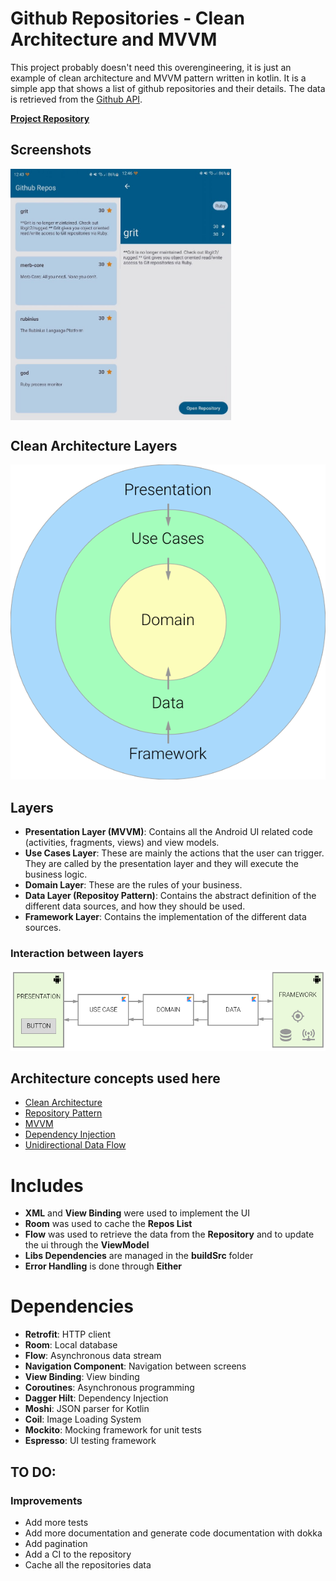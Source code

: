 # Github Repositories - Clean Architecture and MVVM
This project probably doesn't need this overengineering, it is just an example of clean architecture and MVVM pattern written in kotlin. It is a simple app that shows a list of github repositories and their details. The data is retrieved from the [Github API](https://api.github.com/).

[**Project Repository**](https://github.com/alvaronunezhermida/githubrepos)

## Screenshots

<div style="display: flex;">
    <img src="README_FILES/repos-screen.jpg" alt="Repos Screen" style="width: 35%; height: auto;">
    <img src="README_FILES/repo-detail-screen.jpg" alt="Repo Detail Screen" style="width: 35%; height: auto;">
</div>

## Clean Architecture Layers

![Alt text](README_FILES/clean-architecture-own-layers.png?raw=true "Clean Architecture Layers")

## Layers
* **Presentation Layer (MVVM)**: Contains all the Android UI related code (activities, fragments, views) and view models.
* **Use Cases Layer**: These are mainly the actions that the user can trigger. They are called by the presentation layer and they will execute the business logic.
* **Domain Layer**: These are the rules of your business.
* **Data Layer (Repositoy Pattern)**: Contains the abstract definition of the different data sources, and how they should be used.
* **Framework Layer**: Contains the implementation of the different data sources.

### Interaction between layers
![Alt text](README_FILES/clean-architecture-interaction.png?raw=true "Layer interaction")

## Architecture concepts used here
* [Clean Architecture](https://blog.cleancoder.com/uncle-bob/2012/08/13/the-clean-architecture.html)
* [Repository Pattern](https://developer.android.com/codelabs/basic-android-kotlin-training-repository-pattern#3)
* [MVVM](https://medium.com/@ami0275/mvvm-clean-architecture-pattern-in-android-with-use-cases-eff7edc2ef76)
* [Dependency Injection](https://developer.android.com/training/dependency-injection)
* [Unidirectional Data Flow](https://developer.android.com/jetpack/compose/architecture#:~:text=A%20unidirectional%20data%20flow%20(UDF,that%20store%20and%20change%20state))

# Includes
* **XML** and **View Binding** were used to implement the UI
* **Room** was used to cache the **Repos List**
* **Flow** was used to retrieve the data from the **Repository** and to update the ui through the **ViewModel**
* **Libs Dependencies** are managed in the **buildSrc** folder
* **Error Handling** is done through **Either**

# Dependencies
* **Retrofit**: HTTP client
* **Room**: Local database
* **Flow**: Asynchronous data stream 
* **Navigation Component**: Navigation between screens
* **View Binding**: View binding
* **Coroutines**: Asynchronous programming
* **Dagger Hilt**: Dependency Injection
* **Moshi**: JSON parser for Kotlin
* **Coil**: Image Loading System
* **Mockito**: Mocking framework for unit tests
* **Espresso**: UI testing framework

## TO DO:
### Improvements
- Add more tests
- Add more documentation and generate code documentation with dokka
- Add pagination
- Add a CI to the repository
- Cache all the repositories data